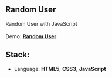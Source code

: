 ## Random User

Random User with JavaScript<br>
<br>
Demo: **[Random User](https://dejanv91.github.io/26-Random-User/index.html)**

## Stack:
* Language: **HTML5**, **CSS3**, **JavaScript**

